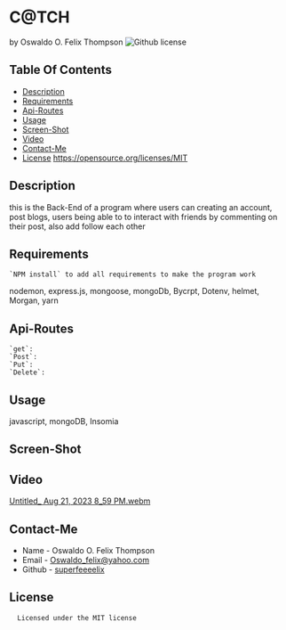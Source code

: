 # C@TCH
  by Oswaldo O. Felix Thompson
  ![Github license](https://img.shields.io/badge/license-MIT-blue.svg)
  ## Table Of Contents
  * [Description](#description)
  * [Requirements](#requirements)
  * [Api-Routes](#api-routes)
  * [Usage](#usage)
  * [Screen-Shot](#screen-shot)
  * [Video](#video)
  * [Contact-Me](#contact-me)
  * [License](#license)
    https://opensource.org/licenses/MIT
  ## Description
  this is the Back-End of a program where users can creating an account, post blogs, users being able to to interact
	with friends by commenting on their post, also add follow each other  
  ## Requirements
	`NPM install` to add all requirements to make the program work
  nodemon, express.js, mongoose, mongoDb, Bycrpt, Dotenv, helmet, Morgan, yarn

  ## Api-Routes
	`get`:
	`Post`:
	`Put`:
	`Delete`:
  ## Usage
  javascript, mongoDB, Insomia

  ## Screen-Shot

  ## Video
  [Untitled_ Aug 21, 2023 8_59 PM.webm](https://github.com/SuperFeeeelix/Catch/assets/127154412/a21e128e-6d37-488d-94dc-49b7f3865aca)


  
  ## Contact-Me
  * Name - Oswaldo O. Felix Thompson
  * Email - Oswaldo_felix@yahoo.com
  * Github - [superfeeeelix](https://github.com/superfeeeelix/)
  
  ## License
      
      Licensed under the MIT license
